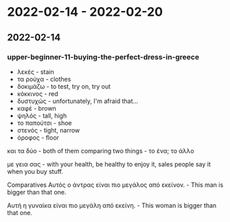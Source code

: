 # 2022-02-14 - 2022-02-20

## 2022-02-14

### upper-beginner-11-buying-the-perfect-dress-in-greece

* λεκές - stain
* τα ρούχα - clothes
* δοκιμάζω - to test, try on, try out
* κόκκινος - red
* δυστυχώς - unfortunately, I'm afraid that...
* καφέ - brown
* ψηλός - tall, high
* το παπούτσι - shoe
* στενός - tight, narrow
* όροφος - floor

και τα δύο - both of them
comparing two things - το ένα; το άλλο

με γεια σας - with your health, be healthy to enjoy it, sales people say it when you buy stuff.

Comparatives
Αυτός ο άντρας είναι πιο μεγάλος από εκείνον. - This man is bigger than that one.

Αυτή η γυναίκα είναι πιο μεγάλη από εκείνη. - This woman is bigger than that one.
